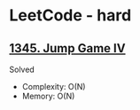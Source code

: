 # LeetCode - hard

## [1345. Jump Game IV](https://leetcode.com/problems/jump-game-iv)

Solved

* Complexity: O(N)
* Memory: O(N)
